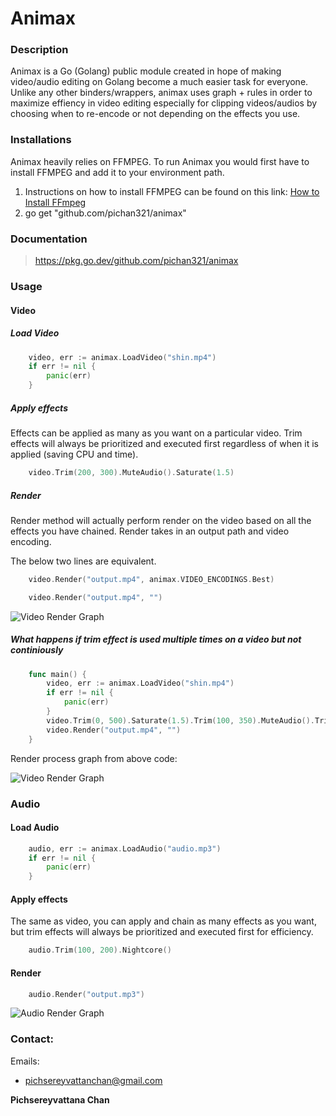 # Animax 

### Description
 Animax is a Go (Golang) public module created in hope of making video/audio editing on Golang become a much easier task for everyone. Unlike any other binders/wrappers, animax uses graph + rules in order to maximize effiency in video editing especially for clipping videos/audios by choosing when to re-encode or not depending on the effects you use.
  
### Installations

Animax heavily relies on FFMPEG. To run Animax you would first have to install FFMPEG and add it to your environment path. 
1. Instructions on how to install FFMPEG can be found on this link: [How to Install FFmpeg ](https://gist.github.com/barbietunnie/47a3de3de3274956617ce092a3bc03a1)
2. go get "github.com/pichan321/animax"

### Documentation

>https://pkg.go.dev/github.com/pichan321/animax

### Usage

  #### Video

 ##### Load Video

```go
	video, err := animax.LoadVideo("shin.mp4")
	if err != nil {
		panic(err)
	}
```
##### Apply effects
Effects can be applied as many as you want on a particular video. Trim effects will always be prioritized and executed first regardless of when it is applied (saving CPU and time).

```go
	video.Trim(200, 300).MuteAudio().Saturate(1.5)
```
##### Render
Render method will actually perform render on the video based on all the effects you have chained. Render takes in an output path and video encoding. 

The below two lines are equivalent.
```go
	video.Render("output.mp4", animax.VIDEO_ENCODINGS.Best)
```

```go
	video.Render("output.mp4", "")
```

![Video Render Graph](https://i.ibb.co/8rfdWsQ/Untitled-2023-11-18-0002.png)

##### What happens if trim effect is used multiple times on a video but not continiously

```go
	func main() {
		video, err := animax.LoadVideo("shin.mp4")
		if err != nil {
			panic(err)
		}
		video.Trim(0, 500).Saturate(1.5).Trim(100, 350).MuteAudio().Trim(0, 150).CropOutTop(100)
		video.Render("output.mp4", "")
	}
```

Render process graph from above code:

![Video Render Graph](https://i.ibb.co/K50zWg8/Complex.png)

### Audio

#### Load Audio

```go
	audio, err := animax.LoadAudio("audio.mp3")
	if err != nil {
		panic(err)
	}
```

#### Apply effects
The same as video, you can apply and chain as many effects as you want, but trim effects will always be prioritized and executed first for efficiency.
  
```go
	audio.Trim(100, 200).Nightcore()
```

#### Render

```go
	audio.Render("output.mp3")
```

![Audio Render Graph](https://i.ibb.co/pdbgdwb/Audio-Render.png)

### Contact:
 
Emails:
- pichsereyvattanchan@gmail.com

**Pichsereyvattana Chan**
